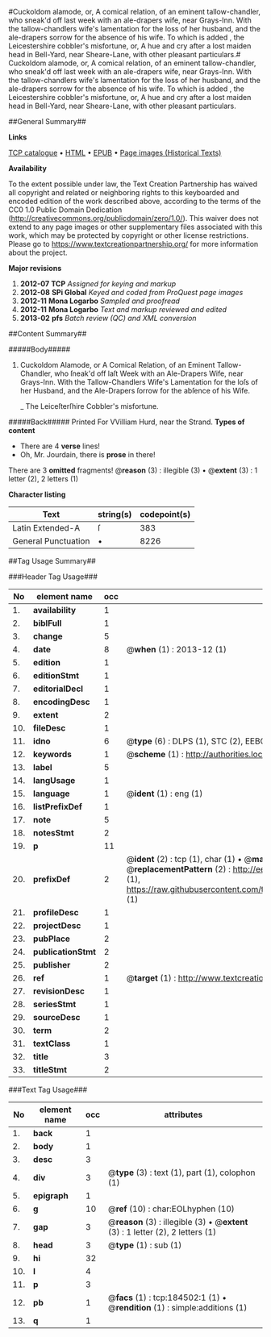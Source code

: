 #Cuckoldom alamode, or, A comical relation, of an eminent tallow-chandler, who sneak'd off last week with an ale-drapers wife, near Grays-Inn.  With the tallow-chandlers wife's lamentation for the loss of her husband, and the ale-drapers sorrow for the absence of his wife.  To which is added , the Leicestershire cobbler's misfortune, or, A hue and cry after a lost maiden head in Bell-Yard, near Sheare-Lane, with other pleasant particulars.#
Cuckoldom alamode, or, A comical relation, of an eminent tallow-chandler, who sneak'd off last week with an ale-drapers wife, near Grays-Inn.  With the tallow-chandlers wife's lamentation for the loss of her husband, and the ale-drapers sorrow for the absence of his wife.  To which is added , the Leicestershire cobbler's misfortune, or, A hue and cry after a lost maiden head in Bell-Yard, near Sheare-Lane, with other pleasant particulars.

##General Summary##

**Links**

[TCP catalogue](http://www.ota.ox.ac.uk/tcp/)  • 
[HTML](http://tei.it.ox.ac.uk/tcp/Texts-HTML/free/B08/B08874.html)  • 
[EPUB](http://tei.it.ox.ac.uk/tcp/Texts-EPUB/free/B08/B08874.epub) • 
[Page images (Historical Texts)](https://historicaltexts.jisc.ac.uk/eebo-64551142e)

**Availability**

To the extent possible under law, the Text Creation Partnership has waived all copyright and related or neighboring rights to this keyboarded and encoded edition of the work described above, according to the terms of the CC0 1.0 Public Domain Dedication (http://creativecommons.org/publicdomain/zero/1.0/). This waiver does not extend to any page images or other supplementary files associated with this work, which may be protected by copyright or other license restrictions. Please go to https://www.textcreationpartnership.org/ for more information about the project.

**Major revisions**

1. __2012-07__ __TCP__ *Assigned for keying and markup*
1. __2012-08__ __SPi Global__ *Keyed and coded from ProQuest page images*
1. __2012-11__ __Mona Logarbo__ *Sampled and proofread*
1. __2012-11__ __Mona Logarbo__ *Text and markup reviewed and edited*
1. __2013-02__ __pfs__ *Batch review (QC) and XML conversion*

##Content Summary##

#####Body#####

1. Cuckoldom Alamode, or A Comical Relation, of an Eminent Tallow-Chandler, who ſneak'd off laſt Week with an Ale-Drapers Wife, near Grays-Inn. With the Tallow-Chandlers Wife's Lamentation for the loſs of her Husband, and the Ale-Drapers ſorrow for the abſence of his Wife.

    _ The Leiceſterſhire Cobbler's misfortune.

#####Back#####
Printed For VVilliam Hurd, near the Strand.
**Types of content**

  * There are 4 **verse** lines!
  * Oh, Mr. Jourdain, there is **prose** in there!

There are 3 **omitted** fragments! 
 @__reason__ (3) : illegible (3)  •  @__extent__ (3) : 1 letter (2), 2 letters (1)

**Character listing**


|Text|string(s)|codepoint(s)|
|---|---|---|
|Latin Extended-A|ſ|383|
|General Punctuation|•|8226|

##Tag Usage Summary##

###Header Tag Usage###

|No|element name|occ|attributes|
|---|---|---|---|
|1.|__availability__|1||
|2.|__biblFull__|1||
|3.|__change__|5||
|4.|__date__|8| @__when__ (1) : 2013-12 (1)|
|5.|__edition__|1||
|6.|__editionStmt__|1||
|7.|__editorialDecl__|1||
|8.|__encodingDesc__|1||
|9.|__extent__|2||
|10.|__fileDesc__|1||
|11.|__idno__|6| @__type__ (6) : DLPS (1), STC (2), EEBO-CITATION (1), OCLC (1), VID (1)|
|12.|__keywords__|1| @__scheme__ (1) : http://authorities.loc.gov/ (1)|
|13.|__label__|5||
|14.|__langUsage__|1||
|15.|__language__|1| @__ident__ (1) : eng (1)|
|16.|__listPrefixDef__|1||
|17.|__note__|5||
|18.|__notesStmt__|2||
|19.|__p__|11||
|20.|__prefixDef__|2| @__ident__ (2) : tcp (1), char (1)  •  @__matchPattern__ (2) : ([0-9\-]+):([0-9IVX]+) (1), (.+) (1)  •  @__replacementPattern__ (2) : http://eebo.chadwyck.com/downloadtiff?vid=$1&page=$2 (1), https://raw.githubusercontent.com/textcreationpartnership/Texts/master/tcpchars.xml#$1 (1)|
|21.|__profileDesc__|1||
|22.|__projectDesc__|1||
|23.|__pubPlace__|2||
|24.|__publicationStmt__|2||
|25.|__publisher__|2||
|26.|__ref__|1| @__target__ (1) : http://www.textcreationpartnership.org/docs/. (1)|
|27.|__revisionDesc__|1||
|28.|__seriesStmt__|1||
|29.|__sourceDesc__|1||
|30.|__term__|2||
|31.|__textClass__|1||
|32.|__title__|3||
|33.|__titleStmt__|2||


###Text Tag Usage###

|No|element name|occ|attributes|
|---|---|---|---|
|1.|__back__|1||
|2.|__body__|1||
|3.|__desc__|3||
|4.|__div__|3| @__type__ (3) : text (1), part (1), colophon (1)|
|5.|__epigraph__|1||
|6.|__g__|10| @__ref__ (10) : char:EOLhyphen (10)|
|7.|__gap__|3| @__reason__ (3) : illegible (3)  •  @__extent__ (3) : 1 letter (2), 2 letters (1)|
|8.|__head__|3| @__type__ (1) : sub (1)|
|9.|__hi__|32||
|10.|__l__|4||
|11.|__p__|3||
|12.|__pb__|1| @__facs__ (1) : tcp:184502:1 (1)  •  @__rendition__ (1) : simple:additions (1)|
|13.|__q__|1||
